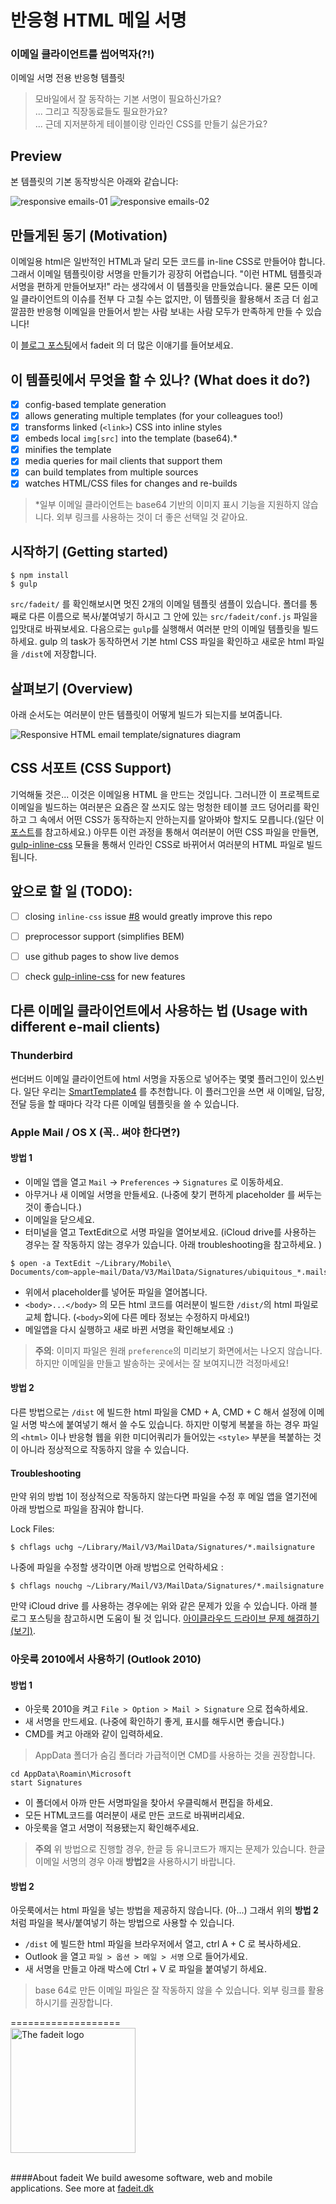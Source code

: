 # 반응형 HTML 메일 서명
### 이메일 클라이언트를 씹어먹자(?!)
이메일 서명 전용 반응형 템플릿<br/>

> 모바일에서 잘 동작하는 기본 서명이 필요하신가요? <br/>
> ... 그리고 직장동료들도 필요한가요? <br/>
> ... 근데 지저분하게 테이블이랑 인라인 CSS를 만들기 싫은가요? <br/>


## Preview
본 템플릿의 기본 동작방식은 아래와 같습니다:

![responsive emails-01](https://cloud.githubusercontent.com/assets/1515742/10591900/13889d32-76b9-11e5-8dc0-b89d80189e93.png)
![responsive emails-02](https://cloud.githubusercontent.com/assets/1515742/10591901/139c4954-76b9-11e5-80f7-5b0ccaf5af81.png)

## 만들게된 동기 (Motivation)
이메일용 html은 일반적인 HTML과 달리 모든 코드를 in-line CSS로 만들어야 합니다. 그래서 이메일 템플릿이랑 서명을 만들기가 굉장히 어렵습니다. "이런 HTML 템플릿과 서명을 편하게 만들어보자!" 라는 생각에서 이 템플릿을 만들었습니다. 물론 모든 이메일 클라이언트의 이슈를 전부 다 고칠 수는 없지만, 이 템플릿을 활용해서 조금 더 쉽고 깔끔한 반응형 이메일을 만들어서 받는 사람 보내는 사람 모두가 만족하게 만들 수 있습니다! 

이 [블로그 포스팅](http://fadeit.dk/blog/post/html-emails-and-email-signatures-how-hard-can-it-be)에서 fadeit 의 더 많은 이애기를 들어보세요.


## 이 템플릿에서 무엇을 할 수 있나? (What does it do?)
- [x] config-based template generation
- [x] allows generating multiple templates (for your colleagues too!)
- [x] transforms linked (`<link>`) CSS into inline styles
- [x] embeds local `img[src]` into the template (base64).*
- [x] minifies the template
- [x] media queries for mail clients that support them
- [x] can build templates from multiple sources
- [x] watches HTML/CSS files for changes and re-builds

> *일부 이메일 클라이언트는 base64 기반의 이미지 표시 기능을 지원하지 않습니다. 외부 링크를 사용하는 것이 더 좋은 선택일 것 같아요.


## 시작하기 (Getting started)
```
$ npm install
$ gulp
```

`src/fadeit/` 를 확인해보시면 멋진 2개의 이메일 템플릿 샘플이 있습니다. 폴더를 통째로 다른 이름으로 복사/붙여넣기 하시고 그 안에 있는 `src/fadeit/conf.js` 파일을 입맛대로 바꿔보세요. 다음으로는 `gulp`를 실행해서 여러분 만의 이메일 템플릿을 빌드하세요. gulp 의 task가 동작하면서 기본 html CSS 파일을 확인하고 새로운 html 파일을 `/dist`에 저장합니다.

## 살펴보기 (Overview)
아래 순서도는 여러분이 만든 템플릿이 어떻게 빌드가 되는지를 보여줍니다.

![Responsive HTML email template/signatures diagram](http://fadeit.dk/posts/html-emails-and-email-signatures-how-hard-can-it-be/html-responsive-email-template-build-diagram.png)


## CSS 서포트 (CSS Support)

기억해둘 것은... 이것은 이메일용 HTML 을 만드는 것입니다. 그러니깐 이 프로젝트로 이메일을 빌드하는 여러분은 요즘은 잘 쓰지도 않는 멍청한 테이블 코드 덩어리를 확인하고 그 속에서 어떤 CSS가 동작하는지 안하는지를 알아봐야 할지도 모릅니다.(일단 이 [포스트](https://www.campaignmonitor.com/css/)를 참고하세요.) 아무튼 이런 과정을 통해서 여러분이 어떤 CSS 파일을 만들면, [gulp-inline-css](https://www.npmjs.com/package/gulp-inline-css) 모듈을 통해서 인라인 CSS로 바뀌어서 여러분의 HTML 파일로 빌드됩니다.


## 앞으로 할 일 (TODO):
- [ ] closing `inline-css` issue [#8](https://github.com/jonkemp/inline-css/issues/8#issuecomment-149025428) would greatly improve this repo
- [ ] preprocessor support (simplifies BEM)
- [ ] use github pages to show live demos
- [ ] check [gulp-inline-css](https://github.com/jonkemp/inline-css) for new features


## 다른 이메일 클라이언트에서 사용하는 법 (Usage with different e-mail clients)

### Thunderbird
썬더버드 이메일 클라이언트에 html 서명을 자동으로 넣어주는 몇몇 플러그인이 있스빈다. 일단 우리는 [SmartTemplate4](https://addons.mozilla.org/en-us/thunderbird/addon/smarttemplate4) 를 추천합니다. 이 플러그인을 쓰면 새 이메일, 답장, 전달 등을 할 때마다 각각 다른 이메일 템플릿을 쓸 수 있습니다. 


### Apple Mail / OS X (꼭.. 써야 한다면?)

#### 방법 1
- 이메일 앱을 열고 `Mail` -> `Preferences` -> `Signatures` 로 이동하세요. 
- 아무거나 새 이메일 서명을 만들세요. (나중에 찾기 편하게 placeholder 를 써두는 것이 좋습니다.)
- 이메일을 닫으세요. 
- 터미널을 열고 TextEdit으로 서명 파일을 열어보세요. (iCloud drive를 사용하는 경우는 잘 작동하지 않는 경우가 있습니다. 아래 troubleshooting을 참고하세요. )

```
$ open -a TextEdit ~/Library/Mobile\ Documents/com~apple~mail/Data/V3/MailData/Signatures/ubiquitous_*.mailsignature
```
- 위에서 placeholder를 넣어둔 파일을 열어봅니다.
- `<body>...</body>` 의 모든 html 코드를 여러분이 빌드한 `/dist/`의 html 파일로 교체 합니다. (`<body>`외에 다른 메타 정보는 수정하지 마세요!)
- 메일앱을 다시 실행하고 새로 바뀐 서명을 확인해보세요 :)

> **주의**: 이미지 파일은 원래 `preference`의 미리보기 화면에서는 나오지 않습니다. 하지만 이메일을 만들고 발송하는 곳에서는 잘 보여지니깐 걱정마세요! 


#### 방법 2
다른 방법으로는 `/dist`  에 빌드한 html 파일을 CMD + A, CMD + C 해서 설정에 이메일 서명 박스에 붙여넣기 해서 쓸 수도 있습니다. 하지만 이렇게 복붙을 하는 경우 파일의 `<html>` 이나 반응형 웹을 위한 미디어쿼리가 들어있는 `<style>` 부분을 복붙하는 것이 아니라 정상적으로 작동하지 않을 수 있습니다. 


#### Troubleshooting

만약 위의 방법 1이 정상적으로 작동하지 않는다면 파일을 수정 후 메일 앱을 열기전에 아래 방법으로 파일을 잠궈야 합니다. 

Lock Files:
```
$ chflags uchg ~/Library/Mail/V3/MailData/Signatures/*.mailsignature
```

나중에 파일을 수정할 생각이면 아래 방법으로 언락하세요 :
```
$ chflags nouchg ~/Library/Mail/V3/MailData/Signatures/*.mailsignature
```

만약 iCloud drive 를 사용하는 경우에는 위와 같은 문제가 있을 수 있습니다. 아래 블로그 포스팅을 참고하시면 도움이 될 것 입니다. [아이클라우드 드라이브 문제 해결하기 (보기)](http://matt.coneybeare.me/how-to-make-an-html-signature-in-apple-mail-for-el-capitan-os-x-10-dot-11/).


### 아웃룩 2010에서 사용하기 (Outlook 2010)
#### 방법 1 
- 아웃룩 2010을 켜고  `File > Option > Mail > Signature` 으로 접속하세요.
- 새 서명을 만드세요. (나중에 확인하기 좋게, 표시를 해두시면 좋습니다.)
- CMD를 켜고 아래와 같이 입력하세요. 

> AppData 폴더가 숨김 폴더라 가급적이면 CMD를 사용하는 것을 권장합니다.

```
cd AppData\Roamin\Microsoft
start Signatures 

```

- 이 폴더에서 아까 만든 서명파일을 찾아서 우클릭해서 편집을 하세요. 
- 모든 HTML코드를 여러분이 새로 만든 코드로 바꿔버리세요.
- 아웃룩을 열고 서명이 적용됐는지 확인해주세요. 

> **주의** 위 방법으로 진행할 경우, 한글 등 유니코드가 깨지는 문제가 있습니다. 한글 이메일 서명의 경우 아래 **방법2**을 사용하시기 바랍니다. 

#### 방법 2
아웃룩에서는 html 파일을 넣는 방법을 제공하지 않습니다. (아...) 그래서 위의 **방법 2** 처럼 파일을 복사/붙여넣기 하는 방법으로 사용할 수 있습니다. 

- `/dist` 에 빌드한 html 파일을 브라우저에서 열고, ctrl A + C 로 복사하세요. 
- Outlook 을 열고 `파일 > 옵션 > 메일 > 서명` 으로 들어가세요. 
- 새 서명을 만들고 아래 박스에 Ctrl + V 로 파일을 붙여넣기 하세요. 

> base 64로 만든 이메일 파일은 잘 작동하지 않을 수 있습니다. 외부 링크를 활용하시기를 권장합니다. 


===================
<br/>
<a href="http:fadeit.dk"><img src="http://fadeit.dk/src/assets/img/brand/fadeit_logo_full.svg" alt="The fadeit logo" style="width:200px;"/></a><br/><br/>

####About fadeit
We build awesome software, web and mobile applications.
See more at [fadeit.dk](http://fadeit.dk)
